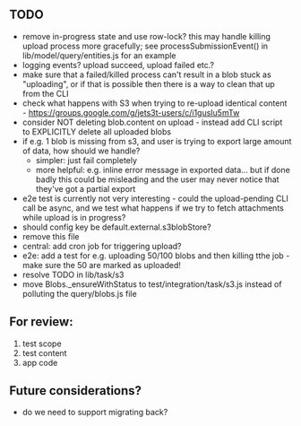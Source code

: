 ## TODO

* remove in-progress state and use row-lock?  this may handle killing upload process more gracefully; see processSubmissionEvent() in lib/model/query/entities.js for an example
* logging events? upload succeed, upload failed etc.?
* make sure that a failed/killed process can't result in a blob stuck as "uploading", or if that is possible then there is a way to clean that up from the CLI
* check what happens with S3 when trying to re-upload identical content - https://groups.google.com/g/jets3t-users/c/i1gusIu5mTw
* consider NOT deleting blob.content on upload - instead add CLI script to EXPLICITLY delete all uploaded blobs
* if e.g. 1 blob is missing from s3, and user is trying to export large amount of data, how should we handle?
  * simpler: just fail completely
  * more helpful: e.g. inline error message in exported data... but if done badly this could be misleading and the user may never notice that they've got a partial export
* e2e test is currently not very interesting - could the upload-pending CLI call be async, and we test what happens if we try to fetch attachments while upload is in progress?
* should config key be default.external.s3blobStore?
* remove this file
* central: add cron job for triggering upload?
* e2e: add a test for e.g. uploading 50/100 blobs and then killing tthe job - make sure the 50 are marked as uploaded!
* resolve TODO in lib/task/s3
* move Blobs._ensureWithStatus to test/integration/task/s3.js instead of polluting the query/blobs.js file

## For review:

1. test scope
2. test content
3. app code

## Future considerations?

* do we need to support migrating back?

